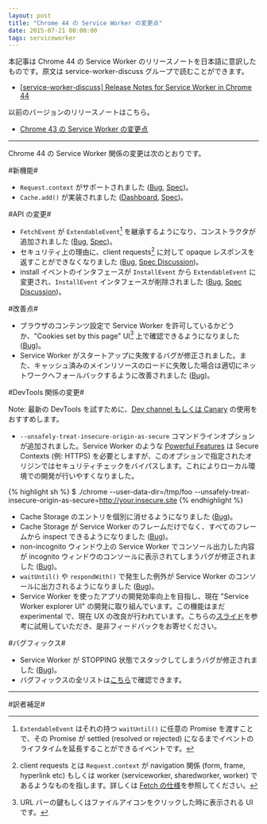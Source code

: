 ```yaml
---
layout: post
title: "Chrome 44 の Service Worker の変更点"
date: 2015-07-21 00:00:00
tags: serviceworker
---
```


本記事は Chrome 44 の Service Worker のリリースノートを日本語に意訳したものです。原文は service-worker-discuss グループで読むことができます。

- [[service-worker-discuss] Release Notes for Service Worker in Chrome 44](https://groups.google.com/a/chromium.org/forum/#!topic/service-worker-discuss/C9LHhAcz7mw)

以前のバージョンのリリースノートはこちら。

- [Chrome 43 の Service Worker の変更点](/2015/07/08/service-worker-release-notes-m43/)

---

Chrome 44 の Service Worker 関係の変更は次のとおりです。

#新機能#

- `Request.context` がサポートされました ([Bug](https://code.google.com/p/chromium/issues/detail?id=455116), [Spec](https://fetch.spec.whatwg.org/#dom-request-context))。
- `Cache.add()` が実装されました ([Dashboard](https://www.chromestatus.com/feature/5673980799221760), [Spec](https://slightlyoff.github.io/ServiceWorker/spec/service_worker/index.html#cache-add))。

#API の変更#

- `FetchEvent` が `ExtendableEvent`[^extendable-event] を継承するようになり、コンストラクタが追加されました ([Bug](https://code.google.com/p/chromium/issues/detail?id=479536), [Spec](https://slightlyoff.github.io/ServiceWorker/spec/service_worker/index.html#fetch-event-section))。
- セキュリティ上の理由に、client requests[^client-request] に対して opaque レスポンスを返すことができなくなりました ([Bug](https://code.google.com/p/chromium/issues/detail?id=474914), [Spec Discussion](https://github.com/slightlyoff/ServiceWorker/issues/590))。
- install イベントのインタフェースが `InstallEvent` から `ExtendableEvent` に変更され、`InstallEvent` インタフェースが削除されました ([Bug](http://code.google.com/p/chromium/issues/detail?id=470032), [Spec Discussion](https://github.com/slightlyoff/ServiceWorker/issues/661))。

#改善点#

- ブラウザのコンテンツ設定で Service Worker を許可しているかどうか、"Cookies set by this page" UI[^cookies-ui] 上で確認できるようになりました ([Bug](https://code.google.com/p/chromium/issues/detail?id=419284))。
- Service Worker がスタートアップに失敗するバグが修正されました。また、キャッシュ済みのメインリソースのロードに失敗した場合は適切にネットワークへフォールバックするように改善されました ([Bug](https://code.google.com/p/chromium/issues/detail?id=448003))。

#DevTools 関係の変更#

Note: 最新の DevTools を試すために、[Dev channel もしくは Canary](https://www.chromium.org/getting-involved/dev-channel) の使用をおすすめします。

- `--unsafely-treat-insecure-origin-as-secure` コマンドラインオプションが追加されました。Service Worker のような [Powerful Features](https://www.google.com/url?q=https%3A%2F%2Fw3c.github.io%2Fwebappsec%2Fspecs%2Fpowerfulfeatures%2F&sa=D&sntz=1&usg=AFQjCNG2JU3mZRk1D6C5Nh2qlu5OXWBVLw) は Secure Contexts (例: HTTPS) を必要としますが、このオプションで指定されたオリジンではセキュリティチェックをバイパスします。これによりローカル環境での開発が行いやすくなりました。

{% highlight sh %}
$ ./chrome --user-data-dir=/tmp/foo --unsafely-treat-insecure-origin-as-secure=http://your.insecure.site
{% endhighlight %}

- Cache Storage のエントリを個別に消せるようになりました ([Bug](https://code.google.com/p/chromium/issues/detail?id=474455))。
- Cache Storage が Service Worker のフレームだけでなく、すべてのフレームから inspect できるようになりました ([Bug](https://code.google.com/p/chromium/issues/detail?id=439389))。
- non-incognito ウィンドウ上の Service Worker でコンソール出力した内容が incognito ウィンドウのコンソールに表示されてしまうバグが修正されました ([Bug](https://code.google.com/p/chromium/issues/detail?id=488241))。
- `waitUntil()` や `respondWith()` で発生した例外が Service Worker のコンソールに出力されるようになりました ([Bug](https://code.google.com/p/chromium/issues/detail?id=359423))。
- Service Worker を使ったアプリの開発効率向上を目指し、現在 "Service Worker explorer UI" の開発に取り組んでいます。この機能はまだ experimental で、現在 UX の改良が行われています。こちらの[スライド](https://docs.google.com/presentation/d/1DKu4RZigLvM5XUq3ovsgffQBIHrro5-pii4qEJuyvrQ/edit?usp=sharing)を参考に試用していただき、是非フィードバックをお寄せください。

#バグフィックス#

- Service Worker が STOPPING 状態でスタックしてしまうバグが修正されました ([Bug](https://code.google.com/p/chromium/issues/detail?id=499646))。
- バグフィックスの全リストは[こちら](https://code.google.com/p/chromium/issues/list?can=1&q=Cr%3DBlink-ServiceWorker+m%3D44+status%3AFixed%2CVerified&colspec=ID+Pri+M+ReleaseBlock+Cr+Status+Owner+Summary+OS+Modified&x=m&y=releaseblock&cells=tiles)で確認できます。

---

#訳者補足#

[^extendable-event]: `ExtendableEvent` はそれの持つ `waitUntil()` に任意の Promise を渡すことで、その Promise が settled (resolved or rejected) になるまでイベントのライフタイムを延長することができるイベントです。
[^client-request]: client requests とは `Request.context` が navigation 関係 (form, frame, hyperlink etc) もしくは worker (serviceworker, sharedworker, worker) であるようなものを指します。詳しくは [Fetch の仕様](https://fetch.spec.whatwg.org/#requests)を参照してください。
[^cookies-ui]: URL バーの鍵もしくはファイルアイコンをクリックした時に表示される UI です。
